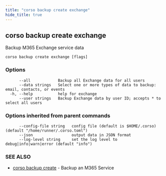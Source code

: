 ```yaml
---
title: "corso backup create exchange"
hide_title: true
---
```

## corso backup create exchange

Backup M365 Exchange service data

```
corso backup create exchange [flags]
```

### Options

```
      --all            Backup all Exchange data for all users
      --data strings   Select one or more types of data to backup: email, contacts, or events
  -h, --help           help for exchange
      --user strings   Backup Exchange data by user ID; accepts * to select all users
```

### Options inherited from parent commands

```
      --config-file string   config file (default is $HOME/.corso) (default "/home/runner/.corso.toml")
      --json                 output data in JSON format
      --log-level string     set the log level to debug|info|warn|error (default "info")
```

### SEE ALSO

* [corso backup create](corso_backup_create.md)	 - Backup an M365 Service

